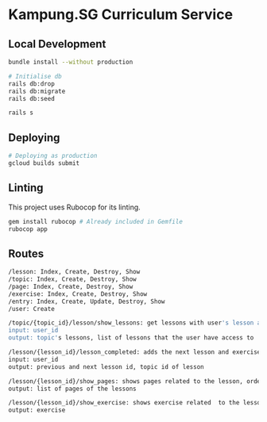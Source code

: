 # Kampung.SG Curriculum Service

## Local Development

```sh
bundle install --without production

# Initialise db
rails db:drop
rails db:migrate
rails db:seed

rails s
```

## Deploying

```sh
# Deploying as production
gcloud builds submit
```

## Linting

This project uses Rubocop for its linting.

```sh
gem install rubocop # Already included in Gemfile
rubocop app
```


## Routes

```sh
/lesson: Index, Create, Destroy, Show
/topic: Index, Create, Destroy, Show
/page: Index, Create, Destroy, Show
/exercise: Index, Create, Destroy, Show
/entry: Index, Create, Update, Destroy, Show
/user: Create

/topic/{topic_id}/lesson/show_lessons: get lessons with user's lesson access
input: user_id
output: topic's lessons, list of lessons that the user have access to

/lesson/{lesson_id}/lesson_completed: adds the next lesson and exercise to the user lessons access
input: user_id
output: previous and next lesson id, topic id of lesson

/lesson/{lesson_id}/show_pages: shows pages related to the lesson, ordered by index column
output: list of pages of the lessons

/lesson/{lesson_id}/show_exercise: shows exercise related  to the lesson
output: exercise
```
